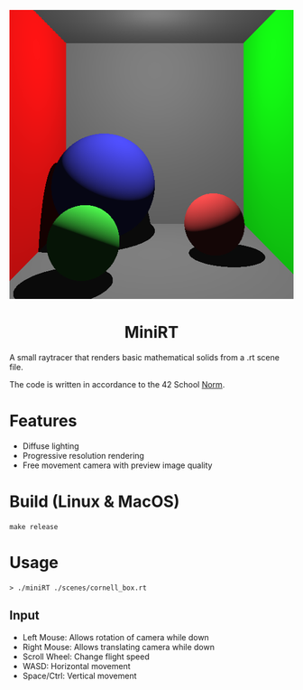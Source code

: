 <p align="center">
  <img width="512" height="512" src="https://raw.githubusercontent.com/heikkiseppanen/42-minirt/master/minirt.png">
</p>
<h1 align="center">
    MiniRT
</h1>
A small raytracer that renders basic mathematical solids from a .rt scene file.

The code is written in accordance to the 42 School [Norm](https://github.com/42School/norminette/blob/master/pdf/en.norm.pdf).

# Features
- Diffuse lighting
- Progressive resolution rendering
- Free movement camera with preview image quality

# Build (Linux & MacOS)
```
make release
```

# Usage
```
> ./miniRT ./scenes/cornell_box.rt
```

## Input
- Left Mouse: Allows rotation of camera while down
- Right Mouse: Allows translating camera while down
- Scroll Wheel: Change flight speed
- WASD: Horizontal movement
- Space/Ctrl: Vertical movement
